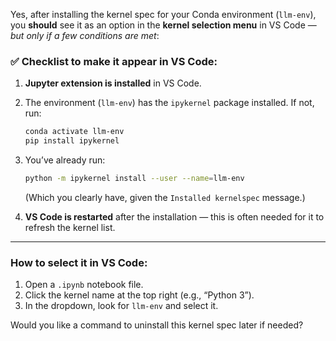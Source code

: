 Yes, after installing the kernel spec for your Conda environment (`llm-env`), you **should** see it as an option in the **kernel selection menu** in VS Code — *but only if a few conditions are met*:

### ✅ Checklist to make it appear in VS Code:

1. **Jupyter extension is installed** in VS Code.
2. The environment (`llm-env`) has the `ipykernel` package installed. If not, run:

   ```bash
   conda activate llm-env
   pip install ipykernel
   ```
3. You’ve already run:

   ```bash
   python -m ipykernel install --user --name=llm-env
   ```

   (Which you clearly have, given the `Installed kernelspec` message.)
4. **VS Code is restarted** after the installation — this is often needed for it to refresh the kernel list.

---

### How to select it in VS Code:

1. Open a `.ipynb` notebook file.
2. Click the kernel name at the top right (e.g., “Python 3”).
3. In the dropdown, look for `llm-env` and select it.

Would you like a command to uninstall this kernel spec later if needed?
